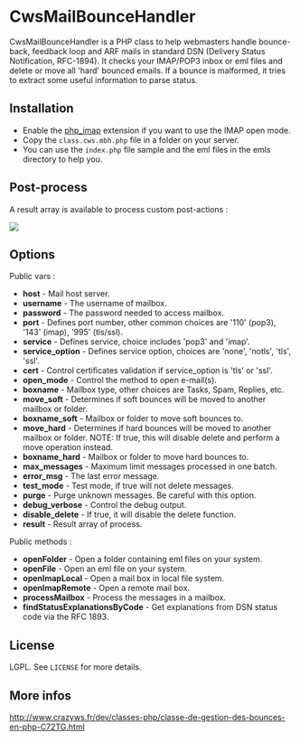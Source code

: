 # CwsMailBounceHandler

CwsMailBounceHandler is a PHP class to help webmasters handle bounce-back, feedback loop and ARF mails in standard DSN (Delivery Status Notification, RFC-1894).
It checks your IMAP/POP3 inbox or eml files and delete or move all 'hard' bounced emails.
If a bounce is malformed, it tries to extract some useful information to parse status.

## Installation

* Enable the [php_imap](http://php.net/manual/en/book.imap.php) extension if you want to use the IMAP open mode.
* Copy the ``class.cws.mbh.php`` file in a folder on your server.
* You can use the ``index.php`` file sample and the eml files in the emls directory to help you.

## Post-process

A result array is available to process custom post-actions :

![](http://static.crazyws.fr/resources/blog/2013/04/mail-bounce-handler-php-result.png)

## Options

Public vars :

* **host** - Mail host server.
* **username** - The username of mailbox.
* **password** - The password needed to access mailbox.
* **port** - Defines port number, other common choices are '110' (pop3), '143' (imap), '995' (tls/ssl).
* **service** - Defines service, choice includes 'pop3' and 'imap'.
* **service_option** - Defines service option, choices are 'none', 'notls', 'tls', 'ssl'.
* **cert** - Control certificates validation if service_option is 'tls' or 'ssl'.
* **open_mode** - Control the method to open e-mail(s).
* **boxname** - Mailbox type, other choices are Tasks, Spam, Replies, etc.
* **move_soft** - Determines if soft bounces will be moved to another mailbox or folder.
* **boxname_soft** - Mailbox or folder to move soft bounces to.
* **move_hard** - Determines if hard bounces will be moved to another mailbox or folder. NOTE: If true, this will disable delete and perform a move operation instead.
* **boxname_hard** - Mailbox or folder to move hard bounces to.
* **max_messages** - Maximum limit messages processed in one batch.
* **error_msg** - The last error message.
* **test_mode** - Test mode, if true will not delete messages.
* **purge** - Purge unknown messages. Be careful with this option.
* **debug_verbose** - Control the debug output.
* **disable_delete** - If true, it will disable the delete function.
* **result** - Result array of process.

Public methods :

* **openFolder** - Open a folder containing eml files on your system.
* **openFile** - Open an eml file on your system.
* **openImapLocal** - Open a mail box in local file system.
* **openImapRemote** - Open a remote mail box.
* **processMailbox** - Process the messages in a mailbox.
* **findStatusExplanationsByCode** - Get explanations from DSN status code via the RFC 1893.

## License

LGPL. See ``LICENSE`` for more details.

## More infos

http://www.crazyws.fr/dev/classes-php/classe-de-gestion-des-bounces-en-php-C72TG.html
